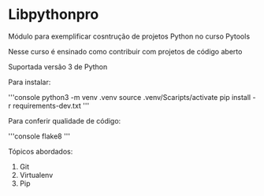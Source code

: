 # Libpythonpro
Módulo para exemplificar cosntrução de projetos Python no curso Pytools

Nesse curso é ensinado como contribuir com projetos de código aberto

Suportada versão 3 de Python

Para instalar:

'''console
python3 -m venv .venv
source .venv/Scaripts/activate
pip install -r requirements-dev.txt
'''

Para conferir qualidade de código:

'''console
flake8
'''


Tópicos abordados:

1. Git
2. Virtualenv
3. Pip